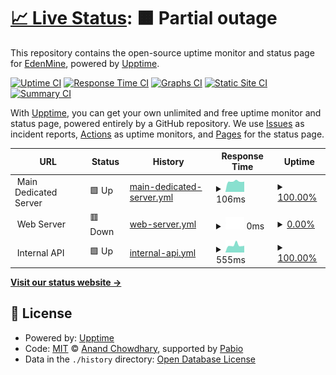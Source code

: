 # [📈 Live Status](https://EdenMine.github.io/uptime): <!--live status--> **🟧 Partial outage**

This repository contains the open-source uptime monitor and status page for [EdenMine](https://www.edenmine.eu), powered by [Upptime](https://github.com/upptime/upptime).

[![Uptime CI](https://github.com/EdenMine/uptime/workflows/Uptime%20CI/badge.svg)](https://github.com/EdenMine/uptime/actions?query=workflow%3A%22Uptime+CI%22)
[![Response Time CI](https://github.com/EdenMine/uptime/workflows/Response%20Time%20CI/badge.svg)](https://github.com/EdenMine/uptime/actions?query=workflow%3A%22Response+Time+CI%22)
[![Graphs CI](https://github.com/EdenMine/uptime/workflows/Graphs%20CI/badge.svg)](https://github.com/EdenMine/uptime/actions?query=workflow%3A%22Graphs+CI%22)
[![Static Site CI](https://github.com/EdenMine/uptime/workflows/Static%20Site%20CI/badge.svg)](https://github.com/EdenMine/uptime/actions?query=workflow%3A%22Static+Site+CI%22)
[![Summary CI](https://github.com/EdenMine/uptime/workflows/Summary%20CI/badge.svg)](https://github.com/EdenMine/uptime/actions?query=workflow%3A%22Summary+CI%22)

With [Upptime](https://upptime.js.org), you can get your own unlimited and free uptime monitor and status page, powered entirely by a GitHub repository. We use [Issues](https://github.com/EdenMine/upptime/issues) as incident reports, [Actions](https://github.com/EdenMine/upptime/actions) as uptime monitors, and [Pages](https://EdenMine.github.io/upptime) for the status page.

<!--start: status pages-->
<!-- This summary is generated by Upptime (https://github.com/upptime/upptime) -->
<!-- Do not edit this manually, your changes will be overwritten -->
<!-- prettier-ignore -->
| URL | Status | History | Response Time | Uptime |
| --- | ------ | ------- | ------------- | ------ |
| <img alt="" src="https://icons.duckduckgo.com/ip3/null.ico" height="13"> Main Dedicated Server | 🟩 Up | [main-dedicated-server.yml](https://github.com/EdenMine/uptime/commits/HEAD/history/main-dedicated-server.yml) | <details><summary><img alt="Response time graph" src="./graphs/main-dedicated-server/response-time-week.png" height="20"> 106ms</summary><br><a href="https://uptime.edenmine.eu/history/main-dedicated-server"><img alt="Response time 116" src="https://img.shields.io/endpoint?url=https%3A%2F%2Fraw.githubusercontent.com%2FEdenMine%2Fuptime%2FHEAD%2Fapi%2Fmain-dedicated-server%2Fresponse-time.json"></a><br><a href="https://uptime.edenmine.eu/history/main-dedicated-server"><img alt="24-hour response time 142" src="https://img.shields.io/endpoint?url=https%3A%2F%2Fraw.githubusercontent.com%2FEdenMine%2Fuptime%2FHEAD%2Fapi%2Fmain-dedicated-server%2Fresponse-time-day.json"></a><br><a href="https://uptime.edenmine.eu/history/main-dedicated-server"><img alt="7-day response time 106" src="https://img.shields.io/endpoint?url=https%3A%2F%2Fraw.githubusercontent.com%2FEdenMine%2Fuptime%2FHEAD%2Fapi%2Fmain-dedicated-server%2Fresponse-time-week.json"></a><br><a href="https://uptime.edenmine.eu/history/main-dedicated-server"><img alt="30-day response time 109" src="https://img.shields.io/endpoint?url=https%3A%2F%2Fraw.githubusercontent.com%2FEdenMine%2Fuptime%2FHEAD%2Fapi%2Fmain-dedicated-server%2Fresponse-time-month.json"></a><br><a href="https://uptime.edenmine.eu/history/main-dedicated-server"><img alt="1-year response time 116" src="https://img.shields.io/endpoint?url=https%3A%2F%2Fraw.githubusercontent.com%2FEdenMine%2Fuptime%2FHEAD%2Fapi%2Fmain-dedicated-server%2Fresponse-time-year.json"></a></details> | <details><summary><a href="https://uptime.edenmine.eu/history/main-dedicated-server">100.00%</a></summary><a href="https://uptime.edenmine.eu/history/main-dedicated-server"><img alt="All-time uptime 99.90%" src="https://img.shields.io/endpoint?url=https%3A%2F%2Fraw.githubusercontent.com%2FEdenMine%2Fuptime%2FHEAD%2Fapi%2Fmain-dedicated-server%2Fuptime.json"></a><br><a href="https://uptime.edenmine.eu/history/main-dedicated-server"><img alt="24-hour uptime 100.00%" src="https://img.shields.io/endpoint?url=https%3A%2F%2Fraw.githubusercontent.com%2FEdenMine%2Fuptime%2FHEAD%2Fapi%2Fmain-dedicated-server%2Fuptime-day.json"></a><br><a href="https://uptime.edenmine.eu/history/main-dedicated-server"><img alt="7-day uptime 100.00%" src="https://img.shields.io/endpoint?url=https%3A%2F%2Fraw.githubusercontent.com%2FEdenMine%2Fuptime%2FHEAD%2Fapi%2Fmain-dedicated-server%2Fuptime-week.json"></a><br><a href="https://uptime.edenmine.eu/history/main-dedicated-server"><img alt="30-day uptime 100.00%" src="https://img.shields.io/endpoint?url=https%3A%2F%2Fraw.githubusercontent.com%2FEdenMine%2Fuptime%2FHEAD%2Fapi%2Fmain-dedicated-server%2Fuptime-month.json"></a><br><a href="https://uptime.edenmine.eu/history/main-dedicated-server"><img alt="1-year uptime 99.90%" src="https://img.shields.io/endpoint?url=https%3A%2F%2Fraw.githubusercontent.com%2FEdenMine%2Fuptime%2FHEAD%2Fapi%2Fmain-dedicated-server%2Fuptime-year.json"></a></details>
| <img alt="" src="https://icons.duckduckgo.com/ip3/null.ico" height="13"> Web Server | 🟥 Down | [web-server.yml](https://github.com/EdenMine/uptime/commits/HEAD/history/web-server.yml) | <details><summary><img alt="Response time graph" src="./graphs/web-server/response-time-week.png" height="20"> 0ms</summary><br><a href="https://uptime.edenmine.eu/history/web-server"><img alt="Response time 114" src="https://img.shields.io/endpoint?url=https%3A%2F%2Fraw.githubusercontent.com%2FEdenMine%2Fuptime%2FHEAD%2Fapi%2Fweb-server%2Fresponse-time.json"></a><br><a href="https://uptime.edenmine.eu/history/web-server"><img alt="24-hour response time 0" src="https://img.shields.io/endpoint?url=https%3A%2F%2Fraw.githubusercontent.com%2FEdenMine%2Fuptime%2FHEAD%2Fapi%2Fweb-server%2Fresponse-time-day.json"></a><br><a href="https://uptime.edenmine.eu/history/web-server"><img alt="7-day response time 0" src="https://img.shields.io/endpoint?url=https%3A%2F%2Fraw.githubusercontent.com%2FEdenMine%2Fuptime%2FHEAD%2Fapi%2Fweb-server%2Fresponse-time-week.json"></a><br><a href="https://uptime.edenmine.eu/history/web-server"><img alt="30-day response time 0" src="https://img.shields.io/endpoint?url=https%3A%2F%2Fraw.githubusercontent.com%2FEdenMine%2Fuptime%2FHEAD%2Fapi%2Fweb-server%2Fresponse-time-month.json"></a><br><a href="https://uptime.edenmine.eu/history/web-server"><img alt="1-year response time 114" src="https://img.shields.io/endpoint?url=https%3A%2F%2Fraw.githubusercontent.com%2FEdenMine%2Fuptime%2FHEAD%2Fapi%2Fweb-server%2Fresponse-time-year.json"></a></details> | <details><summary><a href="https://uptime.edenmine.eu/history/web-server">0.00%</a></summary><a href="https://uptime.edenmine.eu/history/web-server"><img alt="All-time uptime 40.08%" src="https://img.shields.io/endpoint?url=https%3A%2F%2Fraw.githubusercontent.com%2FEdenMine%2Fuptime%2FHEAD%2Fapi%2Fweb-server%2Fuptime.json"></a><br><a href="https://uptime.edenmine.eu/history/web-server"><img alt="24-hour uptime 0.00%" src="https://img.shields.io/endpoint?url=https%3A%2F%2Fraw.githubusercontent.com%2FEdenMine%2Fuptime%2FHEAD%2Fapi%2Fweb-server%2Fuptime-day.json"></a><br><a href="https://uptime.edenmine.eu/history/web-server"><img alt="7-day uptime 0.00%" src="https://img.shields.io/endpoint?url=https%3A%2F%2Fraw.githubusercontent.com%2FEdenMine%2Fuptime%2FHEAD%2Fapi%2Fweb-server%2Fuptime-week.json"></a><br><a href="https://uptime.edenmine.eu/history/web-server"><img alt="30-day uptime 0.00%" src="https://img.shields.io/endpoint?url=https%3A%2F%2Fraw.githubusercontent.com%2FEdenMine%2Fuptime%2FHEAD%2Fapi%2Fweb-server%2Fuptime-month.json"></a><br><a href="https://uptime.edenmine.eu/history/web-server"><img alt="1-year uptime 40.08%" src="https://img.shields.io/endpoint?url=https%3A%2F%2Fraw.githubusercontent.com%2FEdenMine%2Fuptime%2FHEAD%2Fapi%2Fweb-server%2Fuptime-year.json"></a></details>
| <img alt="" src="https://icons.duckduckgo.com/ip3/null.ico" height="13"> Internal API | 🟩 Up | [internal-api.yml](https://github.com/EdenMine/uptime/commits/HEAD/history/internal-api.yml) | <details><summary><img alt="Response time graph" src="./graphs/internal-api/response-time-week.png" height="20"> 555ms</summary><br><a href="https://uptime.edenmine.eu/history/internal-api"><img alt="Response time 562" src="https://img.shields.io/endpoint?url=https%3A%2F%2Fraw.githubusercontent.com%2FEdenMine%2Fuptime%2FHEAD%2Fapi%2Finternal-api%2Fresponse-time.json"></a><br><a href="https://uptime.edenmine.eu/history/internal-api"><img alt="24-hour response time 760" src="https://img.shields.io/endpoint?url=https%3A%2F%2Fraw.githubusercontent.com%2FEdenMine%2Fuptime%2FHEAD%2Fapi%2Finternal-api%2Fresponse-time-day.json"></a><br><a href="https://uptime.edenmine.eu/history/internal-api"><img alt="7-day response time 555" src="https://img.shields.io/endpoint?url=https%3A%2F%2Fraw.githubusercontent.com%2FEdenMine%2Fuptime%2FHEAD%2Fapi%2Finternal-api%2Fresponse-time-week.json"></a><br><a href="https://uptime.edenmine.eu/history/internal-api"><img alt="30-day response time 553" src="https://img.shields.io/endpoint?url=https%3A%2F%2Fraw.githubusercontent.com%2FEdenMine%2Fuptime%2FHEAD%2Fapi%2Finternal-api%2Fresponse-time-month.json"></a><br><a href="https://uptime.edenmine.eu/history/internal-api"><img alt="1-year response time 562" src="https://img.shields.io/endpoint?url=https%3A%2F%2Fraw.githubusercontent.com%2FEdenMine%2Fuptime%2FHEAD%2Fapi%2Finternal-api%2Fresponse-time-year.json"></a></details> | <details><summary><a href="https://uptime.edenmine.eu/history/internal-api">100.00%</a></summary><a href="https://uptime.edenmine.eu/history/internal-api"><img alt="All-time uptime 98.81%" src="https://img.shields.io/endpoint?url=https%3A%2F%2Fraw.githubusercontent.com%2FEdenMine%2Fuptime%2FHEAD%2Fapi%2Finternal-api%2Fuptime.json"></a><br><a href="https://uptime.edenmine.eu/history/internal-api"><img alt="24-hour uptime 100.00%" src="https://img.shields.io/endpoint?url=https%3A%2F%2Fraw.githubusercontent.com%2FEdenMine%2Fuptime%2FHEAD%2Fapi%2Finternal-api%2Fuptime-day.json"></a><br><a href="https://uptime.edenmine.eu/history/internal-api"><img alt="7-day uptime 100.00%" src="https://img.shields.io/endpoint?url=https%3A%2F%2Fraw.githubusercontent.com%2FEdenMine%2Fuptime%2FHEAD%2Fapi%2Finternal-api%2Fuptime-week.json"></a><br><a href="https://uptime.edenmine.eu/history/internal-api"><img alt="30-day uptime 100.00%" src="https://img.shields.io/endpoint?url=https%3A%2F%2Fraw.githubusercontent.com%2FEdenMine%2Fuptime%2FHEAD%2Fapi%2Finternal-api%2Fuptime-month.json"></a><br><a href="https://uptime.edenmine.eu/history/internal-api"><img alt="1-year uptime 98.81%" src="https://img.shields.io/endpoint?url=https%3A%2F%2Fraw.githubusercontent.com%2FEdenMine%2Fuptime%2FHEAD%2Fapi%2Finternal-api%2Fuptime-year.json"></a></details>

<!--end: status pages-->

[**Visit our status website →**](https://EdenMine.github.io/uptime)

## 📄 License

- Powered by: [Upptime](https://github.com/upptime/upptime)
- Code: [MIT](./LICENSE) © [Anand Chowdhary](https://anandchowdhary.com), supported by [Pabio](https://pabio.com)
- Data in the `./history` directory: [Open Database License](https://opendatacommons.org/licenses/odbl/1-0/)
